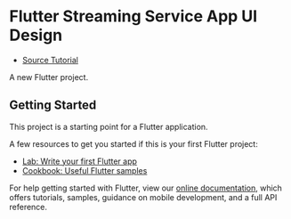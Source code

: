 # Flutter Streaming Service App UI Design
- [Source Tutorial](https://www.youtube.com/watch?v=ivHoUxoyIQw&list=PLMgOc97noAtep2Jm03nJj245K2JmIsHJB&index=5)

A new Flutter project.

## Getting Started

This project is a starting point for a Flutter application.

A few resources to get you started if this is your first Flutter project:

- [Lab: Write your first Flutter app](https://flutter.io/docs/get-started/codelab)
- [Cookbook: Useful Flutter samples](https://flutter.io/docs/cookbook)

For help getting started with Flutter, view our 
[online documentation](https://flutter.io/docs), which offers tutorials, 
samples, guidance on mobile development, and a full API reference.

